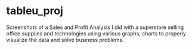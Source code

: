 # tableu_proj
Screenshots of a Sales and Profit Analysis I did with a superstore selling office supplies and technologies using various graphs, charts to properly visualize the data and solve business problems.
